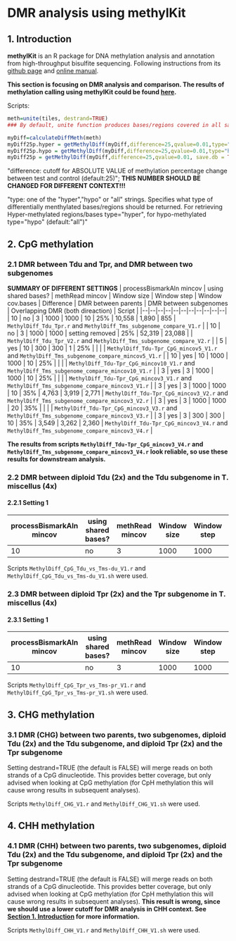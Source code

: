 # DMR analysis using methylKit
## 1. Introduction
**methylKit** is an R package for DNA methylation analysis and annotation from high-throughput bisulfite sequencing. Following instructions from its  [github page](https://github.com/al2na/methylKit) and [online manual](https://bioconductor.org/packages/release/bioc/vignettes/methylKit/inst/doc/methylKit.html#23_Reading_the_methylation_calls_from_sorted_Bismark_alignments).

**This section is focusing on DMR analysis and comparison. The results of methylation calling using methylKit could be found [here](https://github.com/GatorShan/Tragopogon-Methylation-Project/blob/master/methylKit_analysis/README.md#2-reading-the-methylation-calls-from-sorted-bismark-alignments).**

Scripts:
```r
meth=unite(tiles, destrand=TRUE)
### By default, unite function produces bases/regions covered in all samples

myDiff=calculateDiffMeth(meth)
myDiff25p.hyper = getMethylDiff(myDiff,difference=25,qvalue=0.01,type="hyper", save.db = TRUE)
myDiff25p.hypo = getMethylDiff(myDiff,difference=25,qvalue=0.01,type="hypo", save.db = TRUE)
myDiff25p = getMethylDiff(myDiff,difference=25,qvalue=0.01, save.db = TRUE)
```


"difference: cutoff for ABSOLUTE VALUE of methylation percentage change between test and control (default:25)"; **THIS NUMBER SHOULD BE CHANGED FOR DIFFERENT CONTEXT!!!**

"type: one of the "hyper","hypo" or "all" strings. Specifies what type of differentially menthylated bases/regions should be returned. For retrieving Hyper-methylated regions/bases type="hyper", for hypo-methylated type="hypo" (default:"all")"

## 2. CpG methylation
### 2.1 DMR between Tdu and Tpr, and DMR between two subgenomes
**SUMMARY OF DIFFERENT SETTINGS**
| processBismarkAln mincov | using shared bases? | methRead mincov | Window size | Window step | Window cov.bases | Difference | DMR between parents | DMR between subgenomes | Overlapping DMR (both direaction) | Script |
|--|--|--|--|--|--|--|--|--|--|--|
| 10 | no | 3 | 1000 | 1000 | 10 | 25% | 10,558 | 1,890 | 855 | `MethylDiff_Tdu_Tpr.r` and `MethylDiff_Tms_subgenome_compare_V1.r` |
| 10 | no | 3 | 1000 | 1000 | setting removed | 25% | 52,319 | 23,088 |  | `MethylDiff_Tdu_Tpr_V2.r` and `MethylDiff_Tms_subgenome_compare_V2.r` |
| 5 | yes | 10 | 300 | 300 | 1 | 25% | | | | `MethylDiff_Tdu-Tpr_CpG_mincov5_V1.r` and `MethylDiff_Tms_subgenome_compare_mincov5_V1.r` |
| 10 | yes | 10 | 1000 | 1000 | 10 | 25% | | | | `MethylDiff_Tdu-Tpr_CpG_mincov10_V1.r` and `MethylDiff_Tms_subgenome_compare_mincov10_V1.r` |
| 3 | yes | 3 | 1000 | 1000 | 10 | 25% | | | | `MethylDiff_Tdu-Tpr_CpG_mincov3_V1.r` and `MethylDiff_Tms_subgenome_compare_mincov3_V1.r` |
| 3 | yes | 3 | 1000 | 1000 | 10 | 35% | 4,763 | 3,919 | 2,771 | `MethylDiff_Tdu-Tpr_CpG_mincov3_V2.r` and `MethylDiff_Tms_subgenome_compare_mincov3_V2.r` |
| 3 | yes | 3 | 1000 | 1000 | 20 | 35% | | | | `MethylDiff_Tdu-Tpr_CpG_mincov3_V3.r` and `MethylDiff_Tms_subgenome_compare_mincov3_V3.r` |
| 3 | yes | 3 | 300 | 300 | 10 | 35% | 3,549 | 3,262 | 2,360 | `MethylDiff_Tdu-Tpr_CpG_mincov3_V4.r` and `MethylDiff_Tms_subgenome_compare_mincov3_V4.r` |

**The results from scripts `MethylDiff_Tdu-Tpr_CpG_mincov3_V4.r` and `MethylDiff_Tms_subgenome_compare_mincov3_V4.r` look reliable, so use these results for downstream analysis.**


### 2.2 DMR between diploid Tdu (2x) and the Tdu subgenome in T. miscellus (4x)
#### 2.2.1 Setting 1
| processBismarkAln mincov | using shared bases? | methRead mincov | Window size | Window step | Window cov.bases |
|--|--|--|--|--|--|
| 10 | no | 3 | 1000 | 1000 | 10 |

Scripts `MethylDiff_CpG_Tdu_vs_Tms-du_V1.r` and `MethylDiff_CpG_Tdu_vs_Tms-du_V1.sh` were used.

### 2.3 DMR between diploid Tpr (2x) and the Tpr subgenome in T. miscellus (4x)
#### 2.3.1 Setting 1
| processBismarkAln mincov | using shared bases? | methRead mincov | Window size | Window step | Window cov.bases |
|--|--|--|--|--|--|
| 10 | no | 3 | 1000 | 1000 | 10 |

Scripts `MethylDiff_CpG_Tpr_vs_Tms-pr_V1.r` and `MethylDiff_CpG_Tpr_vs_Tms-pr_V1.sh` were used.


## 3. CHG methylation
### 3.1 DMR (CHG) between two parents, two subgenomes, diploid Tdu (2x) and the Tdu subgenome, and diploid Tpr (2x) and the Tpr subgenome
Setting destrand=TRUE (the default is FALSE) will merge reads on both strands of a CpG dinucleotide. This provides better coverage, but only advised when looking at CpG methylation (for CpH methylation this will cause wrong results in subsequent analyses).

Scripts `MethylDiff_CHG_V1.r` and `MethylDiff_CHG_V1.sh` were used.

## 4. CHH methylation
### 4.1 DMR (CHH) between two parents, two subgenomes, diploid Tdu (2x) and the Tdu subgenome, and diploid Tpr (2x) and the Tpr subgenome
Setting destrand=TRUE (the default is FALSE) will merge reads on both strands of a CpG dinucleotide. This provides better coverage, but only advised when looking at CpG methylation (for CpH methylation this will cause wrong results in subsequent analyses). **This result is wrong, since we should use a lower cutoff for DMR analysis in CHH context. See [Section 1. Introduction](https://github.com/GatorShan/Tragopogon-Methylation-Project/blob/master/DMR_analysis_methylKit/README.md#1-introduction) for more information.**

Scripts `MethylDiff_CHH_V1.r` and `MethylDiff_CHH_V1.sh` were used.

